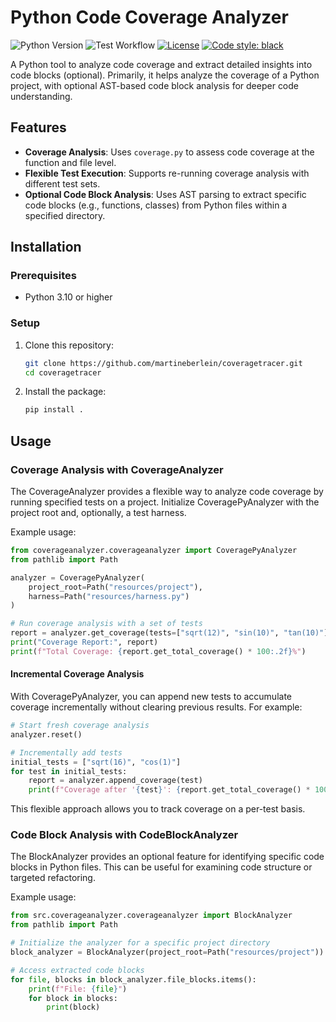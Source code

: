 # Python Code Coverage Analyzer

![Python Version](https://img.shields.io/badge/python-3.13-blue)
![Test Workflow](https://github.com/martineberlein/coveragetracer/actions/workflows/tests.yaml/badge.svg)
[![License](https://img.shields.io/github/license/Naereen/StrapDown.js.svg)](https://github.com/Naereen/StrapDown.js/blob/master/LICENSE)
[![Code style: black](https://img.shields.io/badge/code%20style-black-000000.svg)](https://github.com/psf/black)

A Python tool to analyze code coverage and extract detailed insights into code blocks (optional). Primarily, it helps analyze the coverage of a Python project, with optional AST-based code block analysis for deeper code understanding.

## Features

- **Coverage Analysis**: Uses `coverage.py` to assess code coverage at the function and file level.
- **Flexible Test Execution**: Supports re-running coverage analysis with different test sets.
- **Optional Code Block Analysis**: Uses AST parsing to extract specific code blocks (e.g., functions, classes) from Python files within a specified directory.

## Installation

### Prerequisites

- Python 3.10 or higher

### Setup

1. Clone this repository:
   ```bash
   git clone https://github.com/martineberlein/coveragetracer.git
   cd coveragetracer
   ```

2. Install the package:
   ```bash
   pip install .
   ```

## Usage

### Coverage Analysis with CoverageAnalyzer

The CoverageAnalyzer provides a flexible way to analyze code coverage by running specified tests on a project. Initialize CoveragePyAnalyzer with the project root and, optionally, a test harness.

Example usage:

```python
from coverageanalyzer.coverageanalyzer import CoveragePyAnalyzer
from pathlib import Path

analyzer = CoveragePyAnalyzer(
    project_root=Path("resources/project"),
    harness=Path("resources/harness.py")
)

# Run coverage analysis with a set of tests
report = analyzer.get_coverage(tests=["sqrt(12)", "sin(10)", "tan(10)"])
print("Coverage Report:", report)
print(f"Total Coverage: {report.get_total_coverage() * 100:.2f}%")
```

#### Incremental Coverage Analysis

With CoveragePyAnalyzer, you can append new tests to accumulate coverage incrementally without clearing previous results. For example:

```python
# Start fresh coverage analysis
analyzer.reset()

# Incrementally add tests
initial_tests = ["sqrt(16)", "cos(1)"]
for test in initial_tests:
    report = analyzer.append_coverage(test)
    print(f"Coverage after '{test}': {report.get_total_coverage() * 100:.2f}%")
```

This flexible approach allows you to track coverage on a per-test basis.

### Code Block Analysis with CodeBlockAnalyzer

The BlockAnalyzer provides an optional feature for identifying specific code blocks in Python files. This can be useful for examining code structure or targeted refactoring.

Example usage:

```python
from src.coverageanalyzer.coverageanalyzer import BlockAnalyzer
from pathlib import Path

# Initialize the analyzer for a specific project directory
block_analyzer = BlockAnalyzer(project_root=Path("resources/project"))

# Access extracted code blocks
for file, blocks in block_analyzer.file_blocks.items():
    print(f"File: {file}")
    for block in blocks:
        print(block)
```

